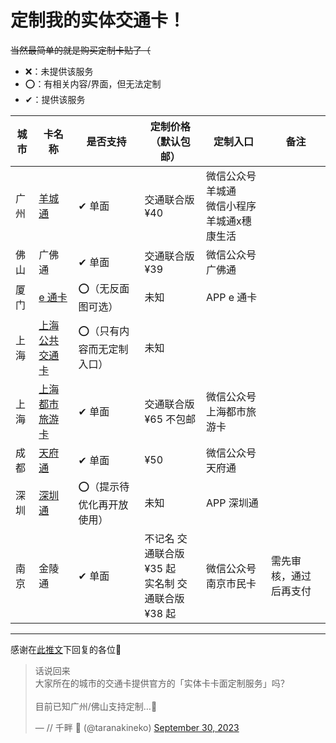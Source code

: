 # 定制我的实体交通卡！

~~当然最简单的就是购买定制卡贴了（~~

  - ❌：未提供该服务
  - ⭕：有相关内容/界面，但无法定制
  - ✔：提供该服务

|城市|卡名称|是否支持|定制价格（默认包邮）|定制入口|备注|
|----|----|----|---|---|---|
|广州|[羊城通](http://www.gzyct.com/)|✔ 单面|交通联合版 ¥40|微信公众号 羊城通 <br> 微信小程序 羊城通x穗康生活||
|佛山|广佛通|✔ 单面|交通联合版 ¥39|微信公众号 广佛通||
|厦门|[e 通卡](http://www.xmecard.com/)|⭕（无反面图可选）|未知|APP e 通卡||
|上海|[上海公共交通卡](https://www.sptcc.com)|⭕（只有内容而无定制入口）|未知|||
|上海|[上海都市旅游卡](http://www.sctcd.com)|✔ 单面|交通联合版 ¥65 不包邮|微信公众号 上海都市旅游卡||
|成都|[天府通](https://www.cdtft.cn)|✔ 单面|¥50|微信公众号 天府通||
|深圳|[深圳通](https://www.shenzhentong.com/)|⭕（提示待优化再开放使用）|未知|APP 深圳通||
|南京|金陵通|✔ 单面|不记名 交通联合版 ¥35 起 <br> 实名制 交通联合版 ¥38 起|微信公众号 南京市民卡|需先审核，通过后再支付|

---

感谢在[此推文](https://twitter.com/taranakineko/status/1708186494555316341)下回复的各位💖

<blockquote class="twitter-tweet"><p lang="zh" dir="ltr">话说回来<br>大家所在的城市的交通卡提供官方的「实体卡卡面定制服务」吗？<br><br>目前已知广州/佛山支持定制…🤔</p>&mdash; // 千畔 🌌 (@taranakineko) <a href="https://twitter.com/taranakineko/status/1708186494555316341?ref_src=twsrc%5Etfw">September 30, 2023</a></blockquote> <script async src="https://platform.twitter.com/widgets.js" charset="utf-8"></script> 
